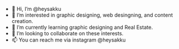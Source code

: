 - 👋 Hi, I’m @heysakku
- 👀 I’m interested in graphic designing, web desingning, and content creation.
- 🌱 I’m currently learning graphic designing and Real Estate.
- 💞️ I’m looking to collaborate on these interests.
- 📫 You can reach me via instagram @heysakku 

<!---
heysakku/heysakku is a ✨ special ✨ repository because its `README.md` (this file) appears on your GitHub profile.
You can click the Preview link to take a look at your changes.
--->
